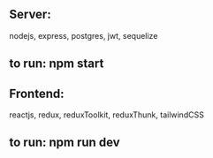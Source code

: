 Server:
-----------------------------------------
nodejs, express, postgres, jwt, sequelize

to run:
npm start
-----------------------------------------

Frontend:
-----------------------------------------
reactjs, redux, reduxToolkit, reduxThunk, tailwindCSS

to run:
npm run dev
-----------------------------------------
